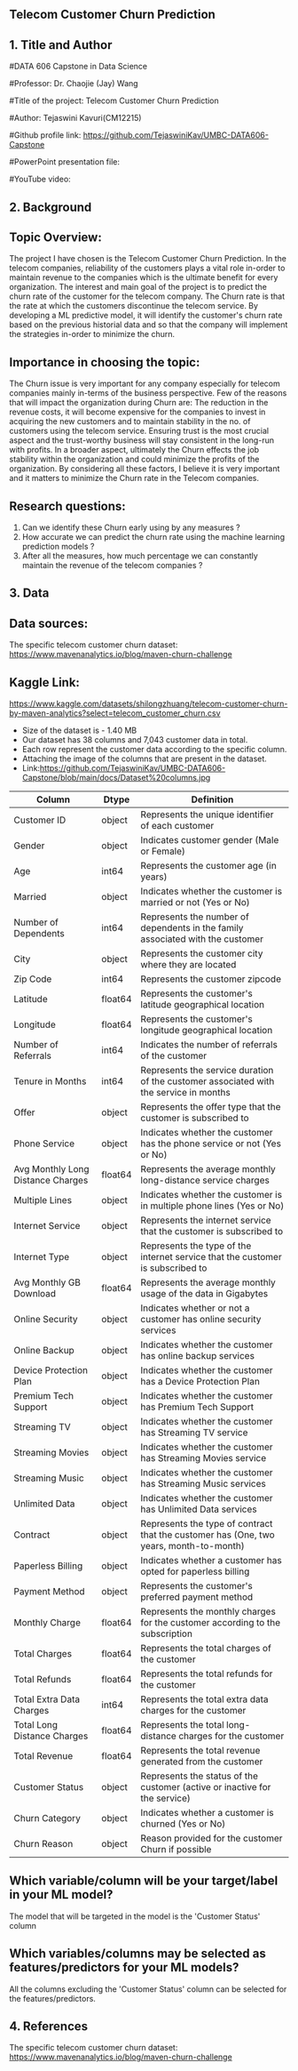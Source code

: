 ## Telecom Customer Churn Prediction
 
## 1. Title and Author

#DATA 606 Capstone in Data Science


#Professor: Dr. Chaojie (Jay) Wang


#Title of the project: Telecom Customer Churn Prediction


#Author: Tejaswini Kavuri(CM12215)


#Github profile link: https://github.com/TejaswiniKav/UMBC-DATA606-Capstone


#PowerPoint presentation file:


#YouTube video:

## 2. Background 
 
## Topic Overview:
The project I have chosen is the Telecom Customer Churn Prediction. In the telecom companies, reliability of the customers plays a vital role in-order to maintain revenue to the companies which is the ultimate benefit for every organization. The interest and main goal of the project is to predict the churn rate of the customer for the telecom company. The Churn rate is that the rate at which the customers discontinue the telecom service. By developing a ML predictive model, it will identify the customer's churn rate based on the previous historial data and so that the company will implement the strategies in-order to minimize the churn.

## Importance in choosing the topic:
The Churn issue is very important for any company especially for telecom companies mainly in-terms of the business perspective. Few of the reasons that will impact the organization during Churn are:
The reduction in the revenue costs, it will become expensive for the companies to invest in acquiring the new customers and to maintain stability in the no. of customers using the telecom service.
Ensuring trust is the most crucial aspect and the trust-worthy business will stay consistent in the long-run with profits. 
In a broader aspect, ultimately the Churn effects the job stability within the organization and could minimize the profits of the organization.
By considering all these factors, I believe it is very important and it matters to minimize the Churn rate in the Telecom companies.

## Research questions:
1. Can we identify these Churn early using by any measures ?
2. How accurate we can predict the churn rate using the machine learning prediction models ?
3. After all the measures, how much percentage we can constantly maintain the revenue of the telecom companies ?

## 3. Data 
## Data sources:
The specific telecom customer churn dataset:
https://www.mavenanalytics.io/blog/maven-churn-challenge
## Kaggle Link:
https://www.kaggle.com/datasets/shilongzhuang/telecom-customer-churn-by-maven-analytics?select=telecom_customer_churn.csv
- Size of the dataset is - 1.40 MB
- Our dataset has 38 columns and 7,043 customer data in total. 
- Each row represent the customer data according to the specific column.
- Attaching the image of the columns that are present in the dataset.
- Link:https://github.com/TejaswiniKav/UMBC-DATA606-Capstone/blob/main/docs/Dataset%20columns.jpg

| Column                             | Dtype   | Definition                                                                                                           |
| ---------------------------------- | ------- | -------------------------------------------------------------------------------------------------------------------- |
| Customer ID                        | object  | Represents the unique identifier of each customer                                                                   |
| Gender                             | object  | Indicates customer gender (Male or Female)                                                                          |
| Age                                | int64   | Represents the customer age (in years)                                                                              |
| Married                            | object  | Indicates whether the customer is married or not (Yes or No)                                                        |
| Number of Dependents               | int64   | Represents the number of dependents in the family associated with the customer                                      |
| City                               | object  | Represents the customer city where they are located                                                                 |
| Zip Code                           | int64   | Represents the customer zipcode                                                                                     |
| Latitude                           | float64 | Represents the customer's latitude geographical location                                                            |
| Longitude                          | float64 | Represents the customer's longitude geographical location                                                           |
| Number of Referrals                | int64   | Indicates the number of referrals of the customer                                                                   |
| Tenure in Months                   | int64   | Represents the service duration of the customer associated with the service in months                              |
| Offer                              | object  | Represents the offer type that the customer is subscribed to                                                        |
| Phone Service                      | object  | Indicates whether the customer has the phone service or not (Yes or No)                                              |
| Avg Monthly Long Distance Charges  | float64 | Represents the average monthly long-distance service charges                                                         |
| Multiple Lines                     | object  | Indicates whether the customer is in multiple phone lines (Yes or No)                                                 |
| Internet Service                   | object  | Represents the internet service that the customer is subscribed to                                                    |
| Internet Type                      | object  | Represents the type of the internet service that the customer is subscribed to                                        |
| Avg Monthly GB Download            | float64 | Represents the average monthly usage of the data in Gigabytes                                                         |
| Online Security                    | object  | Indicates whether or not a customer has online security services                                                     |
| Online Backup                      | object  | Indicates whether the customer has online backup services                                                            |
| Device Protection Plan             | object  | Indicates whether the customer has a Device Protection Plan                                                          |
| Premium Tech Support               | object  | Indicates whether the customer has Premium Tech Support                                                              |
| Streaming TV                       | object  | Indicates whether the customer has Streaming TV service                                                              |
| Streaming Movies                   | object  | Indicates whether the customer has Streaming Movies service                                                          |
| Streaming Music                    | object  | Indicates whether the customer has Streaming Music services                                                          |
| Unlimited Data                     | object  | Indicates whether the customer has Unlimited Data services                                                           |
| Contract                           | object  | Represents the type of contract that the customer has (One, two years, month-to-month)                               |
| Paperless Billing                  | object  | Indicates whether a customer has opted for paperless billing                                                         |
| Payment Method                     | object  | Represents the customer's preferred payment method                                                                   |
| Monthly Charge                     | float64 | Represents the monthly charges for the customer according to the subscription                                        |
| Total Charges                      | float64 | Represents the total charges of the customer                                                                         |
| Total Refunds                      | float64 | Represents the total refunds for the customer                                                                        |
| Total Extra Data Charges           | int64   | Represents the total extra data charges for the customer                                                             |
| Total Long Distance Charges        | float64 | Represents the total long-distance charges for the customer                                                          |
| Total Revenue                      | float64 | Represents the total revenue generated from the customer                                                             |
| Customer Status                    | object  | Represents the status of the customer (active or inactive for the service)                                           |
| Churn Category                     | object  | Indicates whether a customer is churned (Yes or No)                                                                  |
| Churn Reason                       | object  | Reason provided for the customer Churn if possible                                                                   |

## Which variable/column will be your target/label in your ML model?
The model that will be targeted in the model is the 'Customer Status' column
## Which variables/columns may be selected as features/predictors for your ML models?
All the columns excluding the 'Customer Status' column can be selected for the features/predictors.


## 4. References 
The specific telecom customer churn dataset:
https://www.mavenanalytics.io/blog/maven-churn-challenge


